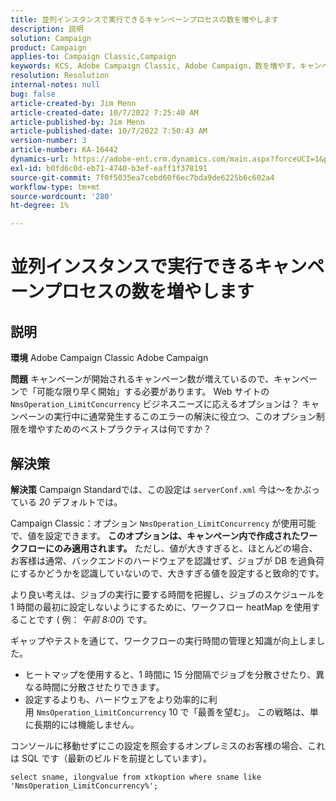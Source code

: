 ```yaml
---
title: 並列インスタンスで実行できるキャンペーンプロセスの数を増やします
description: 説明
solution: Campaign
product: Campaign
applies-to: Campaign Classic,Campaign
keywords: KCS, Adobe Campaign Classic, Adobe Campaign，数を増やす，キャンペーンプロセス，インスタンス，並列，ベストプラクティス
resolution: Resolution
internal-notes: null
bug: false
article-created-by: Jim Menn
article-created-date: 10/7/2022 7:25:40 AM
article-published-by: Jim Menn
article-published-date: 10/7/2022 7:50:43 AM
version-number: 3
article-number: KA-16442
dynamics-url: https://adobe-ent.crm.dynamics.com/main.aspx?forceUCI=1&pagetype=entityrecord&etn=knowledgearticle&id=e02dd439-1146-ed11-bba1-000d3a3064b8
exl-id: b0fd6c0d-eb71-4740-b3ef-eaff1f378191
source-git-commit: 7f0f5035ea7cebd60f6ec7bda9de6225b6c602a4
workflow-type: tm+mt
source-wordcount: '280'
ht-degree: 1%

---
```


# 並列インスタンスで実行できるキャンペーンプロセスの数を増やします

## 説明


<b>環境</b>
Adobe Campaign Classic Adobe Campaign

<b>問題</b>
キャンペーンが開始されるキャンペーン数が増えているので、キャンペーンで「可能な限り早く開始」する必要があります。
Web サイトの `NmsOperation_LimitConcurrency` ビジネスニーズに応えるオプションは？
キャンペーンの実行中に通常発生するこのエラーの解決に役立つ、このオプション制限を増やすためのベストプラクティスは何ですか？


## 解決策


<b>解決策</b>
Campaign Standardでは、この設定は `serverConf.xml` 今は～をかぶっている *20* デフォルトでは。  

Campaign Classic：オプション `NmsOperation_LimitConcurrency` が使用可能で、値を設定できます。
<b>このオプションは、キャンペーン内で作成されたワークフローにのみ適用されます。</b>
ただし、値が大きすぎると、ほとんどの場合、お客様は通常、バックエンドのハードウェアを認識せず、ジョブが DB を過負荷にするかどうかを認識していないので、大きすぎる値を設定すると致命的です。

より良い考えは、ジョブの実行に要する時間を把握し、ジョブのスケジュールを 1 時間の最初に設定しないようにするために、ワークフロー heatMap を使用することです ( 例： *午前 8:00*) です。

ギャップやテストを通じて、ワークフローの実行時間の管理と知識が向上しました。

- ヒートマップを使用すると、1 時間に 15 分間隔でジョブを分散させたり、異なる時間に分散させたりできます。
- 設定するよりも、ハードウェアをより効率的に利用 `NmsOperation_LimitConcurrency`  10 で「最善を望む」。 この戦略は、単に長期的には機能しません。


コンソールに移動せずにこの設定を照会するオンプレミスのお客様の場合、これは SQL です（最新のビルドを前提としています）。


```
select sname, ilongvalue from xtkoption where sname like 'NmsOperation_LimitConcurrency%';
```
